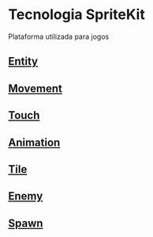 # Tecnologia SpriteKit

Plataforma utilizada para jogos

## [Entity](https://github.com/ghsumiyasu/Swift/blob/main/README-SpriteKit-Entidade-br-pt.md)
## [Movement](https://github.com/ghsumiyasu/Swift/blob/main/README-SpriteKit-Movimento-br-pt.md)
## [Touch](https://github.com/ghsumiyasu/Swift/blob/main/README-SpriteKit-TocarTela-br-pt.md)
## [Animation](https://github.com/ghsumiyasu/Swift/blob/main/README-SpriteKit-Animacao-br-pt.md)
## [Tile](https://github.com/ghsumiyasu/Swift/blob/main/README-SpriteKit-Tile-br-pt.md)
## [Enemy](https://github.com/ghsumiyasu/Swift/blob/main/README-SpriteKit-Inimigo-br-pt.md)
## [Spawn](https://github.com/ghsumiyasu/Swift/blob/main/README-SpriteKit-Spawn-br-pt.md)